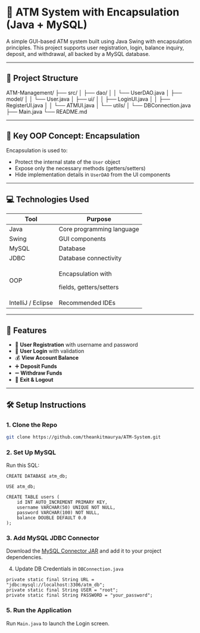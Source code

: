 # 🏦 ATM System with Encapsulation (Java + MySQL)

A simple GUI-based ATM system built using Java Swing with encapsulation principles. This project supports user registration, login, balance inquiry, deposit, and withdrawal, all backed by a MySQL database.

---

## 📂 Project Structure
ATM-Management/
├── src/
│ ├── dao/
│ │ └── UserDAO.java
│ ├── model/
│ │ └── User.java
│ ├── ui/
│ │ ├── LoginUI.java
│ │ ├── RegisterUI.java
│ │ └── ATMUI.java
│ └── utils/
│ └── DBConnection.java
├── Main.java
└── README.md

---

## 🧠 Key OOP Concept: Encapsulation
Encapsulation is used to:

- Protect the internal state of the `User`  object
- Expose only the necessary methods (getters/setters)
- Hide implementation details in `UserDAO`  from the UI components
---

## 💻 Technologies Used
| Tool | Purpose |
| ----- | ----- |
| Java | Core programming language |
| Swing | GUI components |
| MySQL | Database |
| JDBC | Database connectivity |
| OOP | <p>Encapsulation with </p><p> fields, getters/setters</p> |
| IntelliJ / Eclipse | Recommended IDEs |
---

## 🚀 Features
- 👤 **User Registration** with username and password
- 🔐 **User Login** with validation
- 💰 **View Account Balance**
- ➕ **Deposit Funds**
- ➖ **Withdraw Funds**
- 🚪 **Exit & Logout**
---

## 🛠️ Setup Instructions
### 1. Clone the Repo
```bash
git clone https://github.com/theankitmaurya/ATM-System.git
```
### 2. Set Up MySQL
Run this SQL:

```
CREATE DATABASE atm_db;

USE atm_db;

CREATE TABLE users (
    id INT AUTO_INCREMENT PRIMARY KEY,
    username VARCHAR(50) UNIQUE NOT NULL,
    password VARCHAR(100) NOT NULL,
    balance DOUBLE DEFAULT 0.0
);
```
### 3. Add MySQL JDBC Connector
Download the [﻿MySQL Connector JAR](https://dev.mysql.com/downloads/connector/j/) and add it to your project dependencies.

4. Update DB Credentials in `DBConnection.java` 

```
private static final String URL = "jdbc:mysql://localhost:3306/atm_db";
private static final String USER = "root";
private static final String PASSWORD = "your_password";
```
### 5. Run the Application
Run `Main.java` to launch the Login screen.

